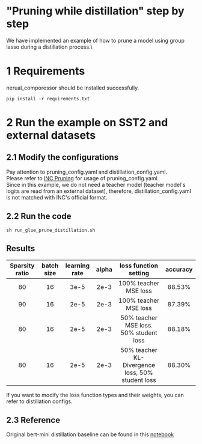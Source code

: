 # "Pruning while distillation" step by step
We have implemented an example of how to prune a model using group lasso during a distillation process.\

# 1 Requirements
nerual_comporessor should be installed successfully.
```
pip install -r requirements.txt
```
# 2 Run the example on **SST2** and external datasets
## 2.1 Modify the configurations
Pay attention to pruning_config.yaml and distillation_config.yaml.\
Please refer to [INC Pruning](https://github.com/intel-innersource/frameworks.ai.lpot.intel-lpot/blob/master/docs/pruning.md) for usage of pruning_config.yaml\
Since in this example, we do not need a teacher model (teacher model's logits are read from an external dataset), therefore, distillation_config.yaml is not matched with INC's official format.  

## 2.2 Run the code
```
sh run_glue_prune_distillation.sh
```

## Results
| Sparsity ratio | batch size | learning rate | alpha | loss function setting| accuracy |
| :----: |:----:|:----:|:----:|:----:|:----:|
|80|16| 3e-5|2e-3 |100% teacher MSE loss | 88.53% |
|90|16| 2e-5|2e-3 |100% teacher MSE loss | 87.39% |
|80|16| 2e-5|2e-3 |50% teacher MSE loss. 50% student loss | 88.18% |
|80|16| 2e-5|2e-3 |50% teacher KL-Divergence loss, 50% student loss | 88.30% |

If you want to modify the loss function types and their weights, you can refer to distillation configs.

## 2.3 Reference
Original bert-mini distillation baseline can be found in this [notebook](https://github.com/intel-innersource/frameworks.ai.lpot.intel-lpot/blob/master/examples/notebook/bert_mini_distillation/BERT-Mini-SST2.ipynb)
